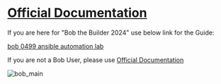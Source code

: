# [Official Documentation](https://bob-builds-labs.github.io)
If you are here for "Bob the Builder 2024" use below link for the Guide:

[bob 0499 ansible automation lab](./docs/index.md)


If you are not a Bob User, please use [Official Documentation](https://bob-builds-labs.github.io) 

![bob_main](https://github.com/bob-builds-labs/bob-builds-labs.github.io/assets/159522483/06afa02f-fbf9-487f-aac3-cce58861a633)

